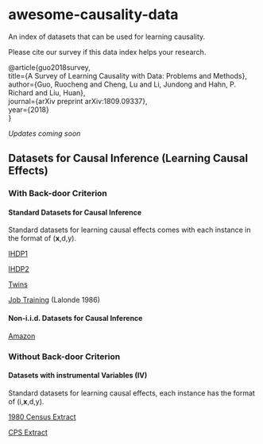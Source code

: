 # awesome-causality-data
An index of datasets that can be used for learning causality.

Please cite our survey if this data index helps your research.

@article{guo2018survey,</br>
  title={A Survey of Learning Causality with Data: Problems and Methods},</br>
  author={Guo, Ruocheng and Cheng, Lu and Li, Jundong and Hahn, P. Richard and Liu, Huan}, </br>
  journal={arXiv preprint arXiv:1809.09337}, </br>
  year={2018}</br>
}

*Updates coming soon* 

## Datasets for Causal Inference (Learning Causal Effects)
### With Back-door Criterion

#### Standard Datasets for Causal Inference
Standard datasets for learning causal effects comes with each instance in the format of (**x**,d,y).

[IHDP1](https://github.com/AMLab-Amsterdam/CEVAE/tree/master/datasets/IHDP)

[IHDP2](https://math.la.asu.edu/~prhahn/)

[Twins](https://github.com/AMLab-Amsterdam/CEVAE/tree/master/datasets/TWINS)

[Job Training](http://users.nber.org/~rdehejia/data/nswdata2.html) (Lalonde 1986)

#### Non-i.i.d. Datasets for Causal Inference

[Amazon](https://drive.google.com/drive/u/1/folders/1Ff_GdfjhrDFbZiRW0z81lGJW-cUrYmo1)

### Without Back-door Criterion
#### Datasets with instrumental Variables (IV)
Standard datasets for learning causal effects, each instance has the format of (i,**x**,d,y).

[1980 Census Extract](https://economics.mit.edu/faculty/angrist/data1/data/angkru95)

[CPS Extract](https://economics.mit.edu/faculty/angrist/data1/data/angkru95)


